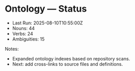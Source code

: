 # Ontology — Status

- Last Run: 2025-08-10T10:55:00Z
- Nouns: 44
- Verbs: 24
- Ambiguities: 15

Notes:
- Expanded ontology indexes based on repository scans.
- Next: add cross-links to source files and definitions.